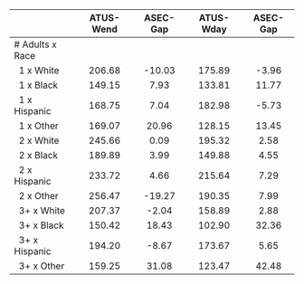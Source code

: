 
|                      |    ATUS-Wend |     ASEC-Gap |    ATUS-Wday |     ASEC-Gap |
| -------------------- | :----------: | :----------: | :----------: | :----------: |
| # Adults x Race      |              |              |              |              |
| &nbsp;&nbsp;1 x White |       206.68 |       -10.03 |       175.89 |        -3.96 |
| &nbsp;&nbsp;1 x Black |       149.15 |         7.93 |       133.81 |        11.77 |
| &nbsp;&nbsp;1 x Hispanic |       168.75 |         7.04 |       182.98 |        -5.73 |
| &nbsp;&nbsp;1 x Other |       169.07 |        20.96 |       128.15 |        13.45 |
| &nbsp;&nbsp;2 x White |       245.66 |         0.09 |       195.32 |         2.58 |
| &nbsp;&nbsp;2 x Black |       189.89 |         3.99 |       149.88 |         4.55 |
| &nbsp;&nbsp;2 x Hispanic |       233.72 |         4.66 |       215.64 |         7.29 |
| &nbsp;&nbsp;2 x Other |       256.47 |       -19.27 |       190.35 |         7.99 |
| &nbsp;&nbsp;3+ x White |       207.37 |        -2.04 |       158.89 |         2.88 |
| &nbsp;&nbsp;3+ x Black |       150.42 |        18.43 |       102.90 |        32.36 |
| &nbsp;&nbsp;3+ x Hispanic |       194.20 |        -8.67 |       173.67 |         5.65 |
| &nbsp;&nbsp;3+ x Other |       159.25 |        31.08 |       123.47 |        42.48 |

